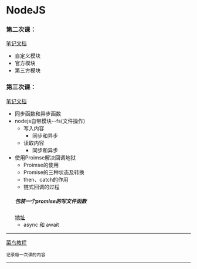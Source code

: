 # NodeJS
### 第二次课：
[笔记文档](https://github.com/yi-sheep/NodeJS/blob/master/%E7%AC%AC%E4%BA%8C/README.md)

- 自定义模块
- 官方模块
- 第三方模块
### 第三次课：
[笔记文档](https://github.com/yi-sheep/NodeJS/blob/master/%E7%AC%AC%E4%B8%89/READM.md)

- 同步函数和异步函数
- nodejs自带模块--fs(文件操作)
    + 写入内容
        + 同步和异步
    + 读取内容
        + 同步和异步
- 使用Proimse解决回调地狱
    + Proimse的使用
    + Promise的三种状态及转换
    + then、catch的作用
    + 链式回调的过程
    ##### 包装一个promise的写文件函数
    [地址](https://github.com/yi-sheep/NodeJS/blob/master/%E7%AC%AC%E4%B8%89/promise.js)
    + async 和 await


---
[菜鸟教程](https://www.runoob.com/nodejs/nodejs-tutorial.html)
    
    记录每一次课的内容
---

